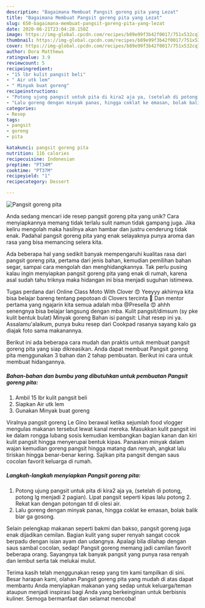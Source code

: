 ```yaml
---
description: "Bagaimana Membuat Pangsit goreng pita yang Lezat"
title: "Bagaimana Membuat Pangsit goreng pita yang Lezat"
slug: 650-bagaimana-membuat-pangsit-goreng-pita-yang-lezat
date: 2020-06-21T23:04:28.150Z
image: https://img-global.cpcdn.com/recipes/b89e99f3b42f0017/751x532cq70/pangsit-goreng-pita-foto-resep-utama.jpg
thumbnail: https://img-global.cpcdn.com/recipes/b89e99f3b42f0017/751x532cq70/pangsit-goreng-pita-foto-resep-utama.jpg
cover: https://img-global.cpcdn.com/recipes/b89e99f3b42f0017/751x532cq70/pangsit-goreng-pita-foto-resep-utama.jpg
author: Dora Matthews
ratingvalue: 3.9
reviewcount: 5
recipeingredient:
- "15 lbr kulit pangsit beli"
- " Air utk lem"
- " Minyak buat goreng"
recipeinstructions:
- "Potong ujung pangsit untuk pita di kira2 aja ya, (setelah di potong, potong lg menjadi 2 pagian). Lipat pangsit seperti kipas lalu potong 2. Rekat kan dengan potongan td di olesi air."
- "Lalu goreng dengan minyak panas, hingga coklat ke emasan, bolak balik biar ga gosong."
categories:
- Resep
tags:
- pangsit
- goreng
- pita

katakunci: pangsit goreng pita 
nutrition: 116 calories
recipecuisine: Indonesian
preptime: "PT34M"
cooktime: "PT37M"
recipeyield: "1"
recipecategory: Dessert

---
```



![Pangsit goreng pita](https://img-global.cpcdn.com/recipes/b89e99f3b42f0017/751x532cq70/pangsit-goreng-pita-foto-resep-utama.jpg)

Anda sedang mencari ide resep pangsit goreng pita yang unik? Cara menyiapkannya memang tidak terlalu sulit namun tidak gampang juga. Jika keliru mengolah maka hasilnya akan hambar dan justru cenderung tidak enak. Padahal pangsit goreng pita yang enak selayaknya punya aroma dan rasa yang bisa memancing selera kita.

Ada beberapa hal yang sedikit banyak mempengaruhi kualitas rasa dari pangsit goreng pita, pertama dari jenis bahan, kemudian pemilihan bahan segar, sampai cara mengolah dan menghidangkannya. Tak perlu pusing kalau ingin menyiapkan pangsit goreng pita yang enak di rumah, karena asal sudah tahu triknya maka hidangan ini bisa menjadi suguhan istimewa.

Tugas perdana dari Online Class Moto With Clover 😍 Yeeyyy akhirnya kita bisa belajar bareng tentang pepotoan di Clovers tercinta 🤗 Dan mentor pertama yang ngajarin kita semua adalah mba @Presella 😍 ahhh senengnya bisa belajar langsung dengan mba. Kulit pangsit/dimsum (sy pke kulit bentuk bulat) Minyak goreng Bahan isi pangsit: Lihat resep ini ya. Assalamu&#39;alaikum, punya buku resep dari Cookpad rasanya sayang kalo ga diajak foto sama makanannya.


Berikut ini ada beberapa cara mudah dan praktis untuk membuat pangsit goreng pita yang siap dikreasikan. Anda dapat membuat Pangsit goreng pita menggunakan 3 bahan dan 2 tahap pembuatan. Berikut ini cara untuk membuat hidangannya.

<!--inarticleads1-->

##### Bahan-bahan dan bumbu yang dibutuhkan untuk pembuatan Pangsit goreng pita:

1. Ambil 15 lbr kulit pangsit beli
1. Siapkan  Air utk lem
1. Gunakan  Minyak buat goreng


Viralnya pangsit goreng Le Gino berawal ketika sejumlah food vlogger mengulas makanan tersebut lewat kanal mereka. Masukkan kulit pangsit ini ke dalam rongga lubang sosis kemudian kembangkan bagian kanan dan kiri kulit pangsit hingga menyerupai bentuk kipas. Panaskan minyak dalam wajan kemudian goreng pangsit hingga matang dan renyah, angkat lalu tiriskan hingga benar-benar kering. Sajikan pita pangsit dengan saus cocolan favorit keluarga di rumah. 

<!--inarticleads2-->

##### Langkah-langkah menyiapkan Pangsit goreng pita:

1. Potong ujung pangsit untuk pita di kira2 aja ya, (setelah di potong, potong lg menjadi 2 pagian). Lipat pangsit seperti kipas lalu potong 2. Rekat kan dengan potongan td di olesi air.
1. Lalu goreng dengan minyak panas, hingga coklat ke emasan, bolak balik biar ga gosong.


Selain pelengkap makanan seperti bakmi dan bakso, pangsit goreng juga enak dijadikan cemilan. Bagian kulit yang super renyah sangat cocok berpadu dengan isian ayam dan udangnya. Apalagi bila dilahap dengan saus sambal cocolan, sedap! Pangsit goreng memang jadi camilan favorit beberapa orang. Sayangnya tak banyak pangsit yang punya rasa renyah dan lembut serta tak melukai mulut. 

Terima kasih telah menggunakan resep yang tim kami tampilkan di sini. Besar harapan kami, olahan Pangsit goreng pita yang mudah di atas dapat membantu Anda menyiapkan makanan yang sedap untuk keluarga/teman ataupun menjadi inspirasi bagi Anda yang berkeinginan untuk berbisnis kuliner. Semoga bermanfaat dan selamat mencoba!

